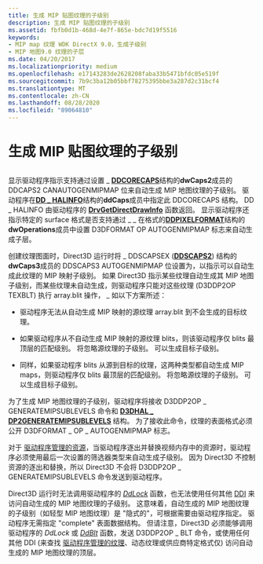 ```yaml
---
title: 生成 MIP 贴图纹理的子级别
description: 生成 MIP 贴图纹理的子级别
ms.assetid: fbfb0d1b-468d-4e7f-865e-bdc7d19f5516
keywords:
- MIP map 纹理 WDK DirectX 9.0，生成子级别
- MIP 地图9.0 纹理的子层
ms.date: 04/20/2017
ms.localizationpriority: medium
ms.openlocfilehash: e17143283de2628208faba33b5471bfdc05e519f
ms.sourcegitcommit: 7b9c3ba12b05bbf78275395bbe3a287d2c31bcf4
ms.translationtype: MT
ms.contentlocale: zh-CN
ms.lasthandoff: 08/28/2020
ms.locfileid: "89064810"
---
```

# <a name="generating-sublevels-of-mip-map-textures"></a>生成 MIP 贴图纹理的子级别


## <span id="ddk_generating_sublevels_of_mip_map_textures_gg"></span><span id="DDK_GENERATING_SUBLEVELS_OF_MIP_MAP_TEXTURES_GG"></span>


显示驱动程序指示支持通过设置 \_ [**DDCORECAPS**](/windows/desktop/api/ddrawi/ns-ddrawi-_ddcorecaps)结构的**dwCaps2**成员的 DDCAPS2 CANAUTOGENMIPMAP 位来自动生成 MIP 地图纹理的子级别。 驱动程序在[**DD \_ HALINFO**](/windows/desktop/api/ddrawint/ns-ddrawint-_dd_halinfo)结构的**ddCaps**成员中指定此 DDCORECAPS 结构。 DD \_ HALINFO 由驱动程序的 [**DrvGetDirectDrawInfo**](/windows/desktop/api/winddi/nf-winddi-drvgetdirectdrawinfo) 函数返回。 显示驱动程序还指示特定的 surface 格式是否支持通过 \_ \_ 在格式的[**DDPIXELFORMAT**](/windows-hardware/drivers/ddi/ksmedia/ns-ksmedia-_ddpixelformat)结构的**dwOperations**成员中设置 D3DFORMAT OP AUTOGENMIPMAP 标志来自动生成子层。

创建纹理图面时，Direct3D 运行时将 \_ DDSCAPSEX ([**DDSCAPS2**](/previous-versions/windows/hardware/drivers/ff550292(v=vs.85))) 结构的**dwCaps3**成员的 DDSCAPS3 AUTOGENMIPMAP 位设置为，以指示可以自动生成此纹理的 MIP 映射子级别。 如果 Direct3D 指示某些纹理自动生成其 MIP 地图子级别，而某些纹理未自动生成，则驱动程序只能对这些纹理 (D3DDP2OP TEXBLT) 执行 array.blit 操作， \_ 如以下方案所述：

-   驱动程序无法从自动生成 MIP 映射的源纹理 array.blit 到不会生成的目标纹理。

-   如果驱动程序从不自动生成 MIP 映射的源纹理 blits，则该驱动程序仅 blits 最顶层的匹配级别。 将忽略源纹理的子级别。 可以生成目标子级别。

-   同样，如果驱动程序 blits 从源到目标的纹理，这两种类型都自动生成 MIP maps，则驱动程序仅 blits 最顶层的匹配级别。 将忽略源纹理的子级别。 可以生成目标子级别。

为了生成 MIP 地图纹理的子级别，驱动程序将接收 D3DDP2OP \_ GENERATEMIPSUBLEVELS 命令和 [**D3DHAL \_ DP2GENERATEMIPSUBLEVELS**](/windows-hardware/drivers/ddi/d3dhal/ns-d3dhal-_d3dhal_dp2generatemipsublevels) 结构。 为了接收此命令，纹理的表面格式必须公开 D3DFORMAT \_ OP \_ AUTOGENMIPMAP 标志。

对于 [驱动程序管理的资源](driver-managed-resources.md)，当驱动程序逐出并替换视频内存中的资源时，驱动程序必须使用最后一次设置的筛选器类型来自动生成子级别。 因为 Direct3D 不控制资源的逐出和替换，所以 Direct3D 不会将 D3DDP2OP \_ GENERATEMIPSUBLEVELS 命令发送到驱动程序。

Direct3D 运行时无法调用驱动程序的 [*DdLock*](/windows/desktop/api/ddrawint/nc-ddrawint-pdd_surfcb_lock) 函数，也无法使用任何其他 [DDI](direct3d-driver-ddi.md) 来访问自动生成的 MIP 地图纹理的子级别。 这意味着，自动生成的 MIP 地图纹理的子级别（如轻型 MIP 地图纹理）是 "隐式的"，可根据需要由驱动程序指定。 驱动程序无需指定 "complete" 表面数据结构。 但请注意，Direct3D 必须能够调用驱动程序的 *DdLock* 或 [*DdBlt*](/windows/desktop/api/ddrawint/nc-ddrawint-pdd_surfcb_blt) 函数，发送 D3DDP2OP \_ BLT 命令，或使用任何其他 DDI (来查找 [驱动程序管理的纹理](driver-managed-textures.md)、动态纹理或供应商特定格式仅) 访问自动生成的 MIP 地图纹理的顶层。

 

